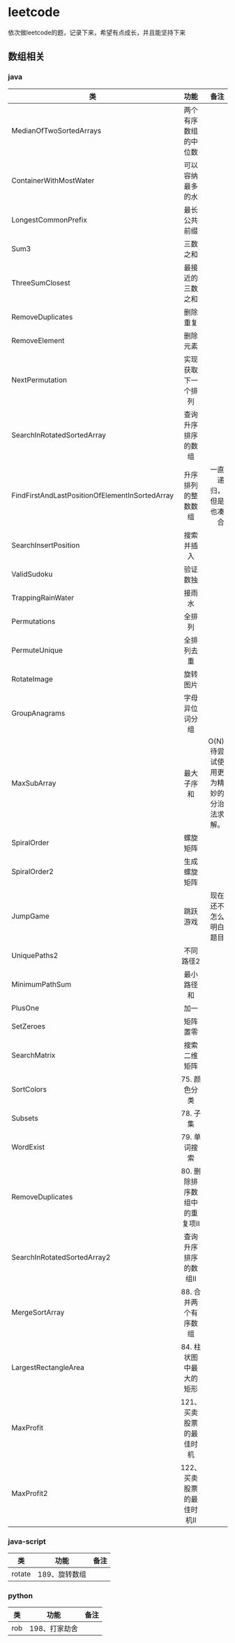 # leetcode
依次做leetcode的题，记录下来，希望有点成长，并且能坚持下来

## 数组相关

### java
| 类   |      功能      |  备注 |
|----------|:-------------:|------:|
| MedianOfTwoSortedArrays |  两个有序数组的中位数 |  |
| ContainerWithMostWater |  可以容纳最多的水 |  |
| LongestCommonPrefix |  最长公共前缀 |  |
| Sum3 | 三数之和 |     |
| ThreeSumClosest |  最接近的三数之和 |     |
| RemoveDuplicates |  删除重复 |  |
| RemoveElement |  删除元素 |  |
| NextPermutation |  实现获取下一个排列 |  |
| SearchInRotatedSortedArray |  查询升序排序的数组 |  |
| FindFirstAndLastPositionOfElementInSortedArray |  升序排列的整数数组 | 一直递归，但是也凑合 |
| SearchInsertPosition |  搜索并插入 |  |
| ValidSudoku |  验证数独 |  |
| TrappingRainWater |  接雨水 |  |
| Permutations |  全排列 |  |
| PermuteUnique |  全排列去重 |  |
| RotateImage |  旋转图片 |  |
| GroupAnagrams |  字母异位词分组 |  |
| MaxSubArray |  最大子序和 | O(N)待尝试使用更为精妙的分治法求解。 |
| SpiralOrder |  螺旋矩阵 |  |
| SpiralOrder2 |  生成螺旋矩阵 |  |
| JumpGame |  跳跃游戏 | 现在还不怎么明白题目 |
| UniquePaths2 |  不同路径2 |     |
| MinimumPathSum |  最小路径和 |     |
| PlusOne |  加一 |     |
| SetZeroes |  矩阵置零 |     |
| SearchMatrix |  搜索二维矩阵 |     |
| SortColors |  75. 颜色分类 |     |
| Subsets |  78. 子集 |     |
| WordExist |  79. 单词搜索 |     |
| RemoveDuplicates |  80. 删除排序数组中的重复项Ⅱ |     |
| SearchInRotatedSortedArray2 |  查询升序排序的数组Ⅱ |  |
| MergeSortArray |  88. 合并两个有序数组 |  |
| LargestRectangleArea | 84. 柱状图中最大的矩形 |  |
| MaxProfit | 121、买卖股票的最佳时机 |  |
| MaxProfit2 | 122、买卖股票的最佳时机Ⅱ |  |

### java-script
| 类   |      功能      |  备注 |
|----------|:-------------:|------:|
| rotate |  189、旋转数组 |  |

### python
| 类   |      功能      |  备注 |
|----------|:-------------:|------:|
| rob |  198、打家劫舍 |  |
